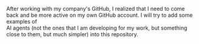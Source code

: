 After working with my company's GitHub, I realized that I need to come back and be more active on my own GitHub account. I will try to add some examples of\
AI agents (not the ones that I am developing for my work, but something close to them, but much simpler) into this repository.
